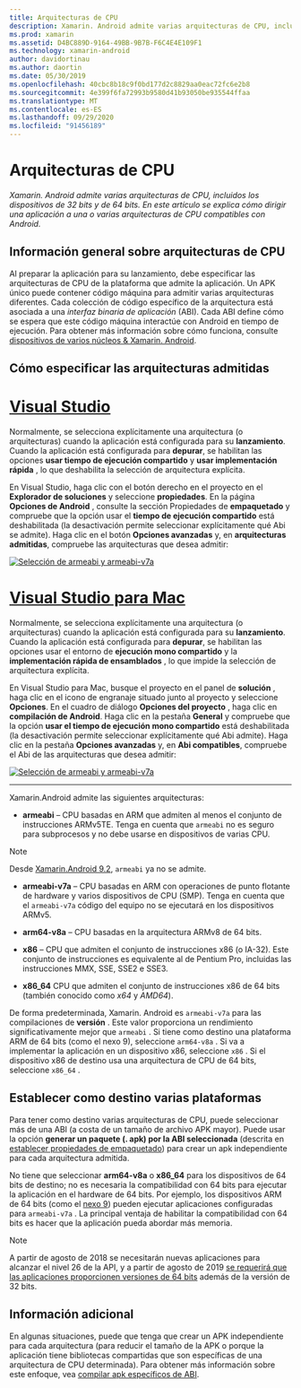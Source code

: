 ```yaml
---
title: Arquitecturas de CPU
description: Xamarin. Android admite varias arquitecturas de CPU, incluidos los dispositivos de 32 bits y de 64 bits. En este artículo se explica cómo dirigir una aplicación a una o varias arquitecturas de CPU compatibles con Android.
ms.prod: xamarin
ms.assetid: D4BC889D-9164-49BB-9B7B-F6C4E4E109F1
ms.technology: xamarin-android
author: davidortinau
ms.author: daortin
ms.date: 05/30/2019
ms.openlocfilehash: 40cbc8b18c9f0bd177d2c8829aa0eac72fc6e2b8
ms.sourcegitcommit: 4e399f6fa72993b9580d41b93050be935544ffaa
ms.translationtype: MT
ms.contentlocale: es-ES
ms.lasthandoff: 09/29/2020
ms.locfileid: "91456189"
---
```

# <a name="cpu-architectures"></a>Arquitecturas de CPU

_Xamarin. Android admite varias arquitecturas de CPU, incluidos los dispositivos de 32 bits y de 64 bits. En este artículo se explica cómo dirigir una aplicación a una o varias arquitecturas de CPU compatibles con Android._

## <a name="cpu-architectures-overview"></a>Información general sobre arquitecturas de CPU

Al preparar la aplicación para su lanzamiento, debe especificar las arquitecturas de CPU de la plataforma que admite la aplicación. Un APK único puede contener código máquina para admitir varias arquitecturas diferentes. Cada colección de código específico de la arquitectura está asociada a una *interfaz binaria de aplicación* (ABI). Cada ABI define cómo se espera que este código máquina interactúe con Android en tiempo de ejecución.
Para obtener más información sobre cómo funciona, consulte [dispositivos de varios núcleos &amp; Xamarin. Android](~/android/deploy-test/multicore-devices.md).

## <a name="how-to-specify-supported-architectures"></a>Cómo especificar las arquitecturas admitidas

# <a name="visual-studio"></a>[Visual Studio](#tab/windows)

Normalmente, se selecciona explícitamente una arquitectura (o arquitecturas) cuando la aplicación está configurada para su **lanzamiento**. Cuando la aplicación está configurada para **depurar**, se habilitan las opciones **usar tiempo de ejecución compartido** y **usar implementación rápida** , lo que deshabilita la selección de arquitectura explícita.

En Visual Studio, haga clic con el botón derecho en el proyecto en el **Explorador de soluciones** y seleccione **propiedades**. En la página **Opciones de Android** , consulte la sección Propiedades de **empaquetado** y compruebe que la opción usar el **tiempo de ejecución compartido** está deshabilitada (la desactivación permite seleccionar explícitamente qué Abi se admite). Haga clic en el botón **Opciones avanzadas** y, en **arquitecturas admitidas**, compruebe las arquitecturas que desea admitir:

[![Selección de armeabi y armeabi-v7a](cpu-architectures-images/vs/01-abi-selections-sml.png)](cpu-architectures-images/vs/01-abi-selections.png#lightbox)

# <a name="visual-studio-for-mac"></a>[Visual Studio para Mac](#tab/macos)

Normalmente, se selecciona explícitamente una arquitectura (o arquitecturas) cuando la aplicación está configurada para su **lanzamiento**. Cuando la aplicación está configurada para **depurar**, se habilitan las opciones usar el entorno de **ejecución mono compartido** y la **implementación rápida de ensamblados** , lo que impide la selección de arquitectura explícita.

En Visual Studio para Mac, busque el proyecto en el panel de **solución** , haga clic en el icono de engranaje situado junto al proyecto y seleccione **Opciones**. En el cuadro de diálogo **Opciones del proyecto** , haga clic en **compilación de Android**. Haga clic en la pestaña **General** y compruebe que la opción **usar el tiempo de ejecución mono compartido** está deshabilitada (la desactivación permite seleccionar explícitamente qué Abi admite). Haga clic en la pestaña **Opciones avanzadas** y, en **Abi compatibles**, compruebe el Abi de las arquitecturas que desea admitir:

[![Selección de armeabi y armeabi-v7a](cpu-architectures-images/xs/01-abi-selections-sml.png)](cpu-architectures-images/xs/01-abi-selections.png#lightbox)

-----

Xamarin.Android admite las siguientes arquitecturas:

- **armeabi** &ndash; CPU basadas en ARM que admiten al menos el conjunto de instrucciones ARMv5TE. Tenga en cuenta que `armeabi` no es seguro para subprocesos y no debe usarse en dispositivos de varias CPU.

> [!NOTE]
>  Desde [Xamarin.Android 9.2](/xamarin/android/release-notes/9/9.2#removal-of-support-for-armeabi-cpu-architecture), `armeabi` ya no se admite.

- **armeabi-v7a** &ndash; CPU basadas en ARM con operaciones de punto flotante de hardware y varios dispositivos de CPU (SMP). Tenga en cuenta que el `armeabi-v7a` código del equipo no se ejecutará en los dispositivos ARMv5.

- **arm64-v8a** &ndash; CPU basadas en la arquitectura ARMv8 de 64 bits.

- **x86** &ndash; CPU que admiten el conjunto de instrucciones x86 (o IA-32). Este conjunto de instrucciones es equivalente al de Pentium Pro, incluidas las instrucciones MMX, SSE, SSE2 e SSE3.

- **x86_64** CPU que admiten el conjunto de instrucciones x86 de 64 bits (también conocido como   *x64* y *AMD64*).

De forma predeterminada, Xamarin. Android es `armeabi-v7a` para las compilaciones de **versión** . Este valor proporciona un rendimiento significativamente mejor que `armeabi` . Si tiene como destino una plataforma ARM de 64 bits (como el nexo 9), seleccione `arm64-v8a` . Si va a implementar la aplicación en un dispositivo x86, seleccione `x86` . Si el dispositivo x86 de destino usa una arquitectura de CPU de 64 bits, seleccione `x86_64` .

## <a name="targeting-multiple-platforms"></a>Establecer como destino varias plataformas

Para tener como destino varias arquitecturas de CPU, puede seleccionar más de una ABI (a costa de un tamaño de archivo APK mayor). Puede usar la opción **generar un paquete (. apk) por la ABI seleccionada** (descrita en [establecer propiedades de empaquetado](~/android/deploy-test/release-prep/index.md#Set_Packaging_Properties)) para crear un apk independiente para cada arquitectura admitida.

No tiene que seleccionar **arm64-v8a** o **x86_64** para los dispositivos de 64 bits de destino; no es necesaria la compatibilidad con 64 bits para ejecutar la aplicación en el hardware de 64 bits. Por ejemplo, los dispositivos ARM de 64 bits (como el [nexo 9](https://www.google.com/nexus/9/)) pueden ejecutar aplicaciones configuradas para `armeabi-v7a` . La principal ventaja de habilitar la compatibilidad con 64 bits es hacer que la aplicación pueda abordar más memoria.

> [!NOTE]
> A partir de agosto de 2018 se necesitarán nuevas aplicaciones para alcanzar el nivel 26 de la API, y a partir de agosto de 2019 [se requerirá que las aplicaciones proporcionen versiones de 64 bits](https://android-developers.googleblog.com/2017/12/improving-app-security-and-performance.html) además de la versión de 32 bits.

## <a name="additional-information"></a>Información adicional

En algunas situaciones, puede que tenga que crear un APK independiente para cada arquitectura (para reducir el tamaño de la APK o porque la aplicación tiene bibliotecas compartidas que son específicas de una arquitectura de CPU determinada).
Para obtener más información sobre este enfoque, vea [compilar apk específicos de ABI](~/android/deploy-test/building-apps/abi-specific-apks.md).